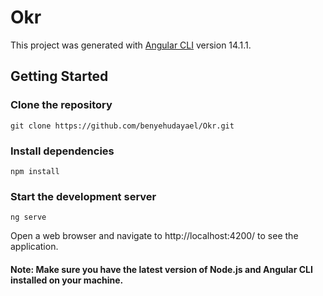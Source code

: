# Okr

This project was generated with [Angular CLI](https://github.com/angular/angular-cli) version 14.1.1.

## Getting Started
### Clone the repository
`git clone https://github.com/benyehudayael/Okr.git`
### Install dependencies
`npm install`
### Start the development server
`ng serve`

Open a web browser and navigate to http://localhost:4200/ to see the application.
#### Note: Make sure you have the latest version of Node.js and Angular CLI installed on your machine.


